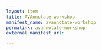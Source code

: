 ```yaml
---
layout: item
title: AVAnnotate workshop
manifest_name: avannotate-workshop
permalink: avannotate-workshop
external_manifest_url: 

---
```

<!-- Add an essay or interpretive material below this line,
using HTML or markdown.  Do not modify this file above this line -->
